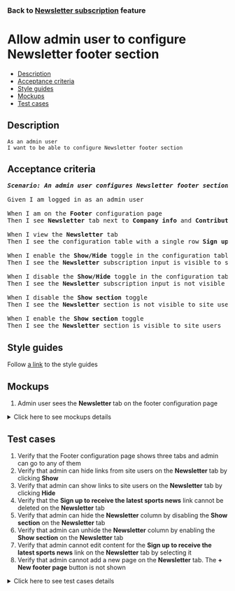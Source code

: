 ### Back to [Newsletter subscription](../../README.md) feature

# Allow admin user to configure Newsletter footer section

- [Description](#description)
- [Acceptance criteria](#acceptance-criteria)
- [Style guides](#style-guides)
- [Mockups](#mockups)
- [Test cases](#test-cases)

## Description

    As an admin user
    I want to be able to configure Newsletter footer section

## Acceptance criteria

<pre>
<b><i>Scenario: An admin user configures Newsletter footer section</i></b>

Given I am logged in as an admin user

When I am on the <b>Footer</b> configuration page
Then I see <b>Newsletter</b> tab next to <b>Company info</b> and <b>Contributors</b>

When I view the <b>Newsletter</b> tab
Then I see the configuration table with a single row <b>Sign up to receive the latest sports news</b> which can not be deleted

When I enable the <b>Show/Hide</b> toggle in the configuration table
Then I see the <b>Newsletter</b> subscription input is visible to site users

When I disable the <b>Show/Hide</b> toggle in the configuration table
Then I see the <b>Newsletter</b> subscription input is not visible to site users

When I disable the <b>Show section</b> toggle
Then I see the <b>Newsletter</b> section is not visible to site users

When I enable the <b>Show section</b> toggle
Then I see the <b>Newsletter</b> section is visible to site users
</pre>

## Style guides

Follow [a link](https://www.figma.com/proto/0zkkf5WC77OSpvyD6YXpFE/Style-guides?page-id=0%3A1&node-id=19%3A5368&viewport=266%2C48%2C0.54&scaling=min-zoom&starting-point-node-id=19%3A5368) to the style guides

## Mockups

1. Admin user sees the <b>Newsletter</b> tab on the footer configuration page

<details>
  <summary>Click here to see mockups details</summary>

**1. Admin user sees the Newsletter tab on the footer configuration page:**

![ Admin user sees the Newsletter tab on the footer configuration page](/sports_hub_portal/web_application_features/newsletter_email/images/newsletter_configuration.png)

</details>

## Test cases

1. Verify that the Footer configuration page shows three tabs and admin can go to any of them
2. Verify that admin can hide links from site users on the <b>Newsletter</b> tab by clicking <b>Show</b>
3. Verify that admin can show links to site users on the <b>Newsletter</b> tab by clicking <b>Hide</b>
4. Verify that the <b>Sign up to receive the latest sports news</b> link cannot be deleted on the <b>Newsletter</b> tab
5. Verify that admin can hide the <b>Newsletter</b> column by disabling the <b>Show section</b> on the <b>Newsletter</b> tab
6. Verify that admin can unhide the <b>Newsletter</b> column by enabling the <b>Show section</b> on the <b>Newsletter</b> tab
7. Verify that admin cannot edit content for the <b>Sign up to receive the latest sports news</b> link on the <b>Newsletter</b> tab by selecting it
8. Verify that admin cannot add a new page on the <b>Newsletter</b> tab. The <b>+ New footer page</b> button is not shown

<details>
  <summary>Click here to see test cases details</summary>

### **#1. Verify that the Footer configuration page shows three tabs and admin can go to any of them**

|Preconditions|Steps|Expected result
--------------|-----|----------
|- Log in with admin account</br>- Go to the <b>Footer</b> configuration page|1) On the <b>Footer</b> configuration page, examine all tabs|1) There are three tabs shown: <b>Company info</b>, <b>Contributors</b>, <b>Newsletter</b>|

### **#2. Verify that admin can hide links from site users on the Newsletter tab by clicking Show**

|Preconditions|Steps|Expected result
--------------|-----|----------
|- Log in with admin account</br>- Go to the <b>Footer</b> configuration page > <b>Newsletter</b> tab</br>- There are links which are visible to the users|1) Hover over the table row which is shown (footer link)</br>2) Turn on the <b>Show</b> toggle for the hovered table row (footer link)</br>3) Log out of admin account</br>4) Log in with user account</br>5) Examine if the hidden footer link is not visible to site users|1) Table row (footer link) becomes highlighted</br>2) The <b>Show</b> toggle is changed to <b>Hide</b></br>5) The appropriate item is not visible to site users|

### **#3. Verify that admin can show links to site users on the Newsletter tab by clicking Hide**

|Preconditions|Steps|Expected result
--------------|-----|----------
|- Log in with admin account</br>- Go to the <b>Footer</b> configuration page > <b>Newsletter</b> tab</br>- There are links which are hidden for users|1) Hover over the table row which is hidden (footer link)</br>2) Turn on the <b>Hide</b> toggle for the hovered table row (footer link)</br>3) Log out of admin account</br>4) Log in with user account</br>5) Examine if the hidden footer link is visible to site users|1) Table row (footer link) becomes highlighted</br>2) The <b>Hide</b> toggle is changed to <b>Show</b></br>5) The appropriate item is visible to site users|

### **#4. Verify that the Sign up to receive the latest sports news link cannot be deleted on the Newsletter tab**

|Preconditions|Steps|Expected result
--------------|-----|----------
|- Log in with admin account</br>- Go to the <b>Footer</b> configuration page > <b>Newsletter</b> tab|1) Hover over the <b>Sign up to receive the latest sports news</b> item|1) The <b>Delete</b> icon doesn’t appear|

### **#5. Verify that admin can hide the Newsletter column by disabling the Show section on the Newsletter tab**

|Preconditions|Steps|Expected result
--------------|-----|----------
|- Log in with admin account</br>- Go to the <b>Footer</b> configuration page > <b>Newsletter</b> tab</br>- The <b>Show section</b> toggle is enabled on the <b>Newsletter</b> tab|1) Turn off the <b>Show section</b> toggle</br>2) Log out of admin account</br>3) Log in with user account</br>4) Examine if the <b>Newsletter</b> column is present|4) The <b>Newsletter</b> column is not visible to users|

### **#6. Verify that admin can unhide the Newsletter column by enabling the Show section on the Newsletter tab**

|Preconditions|Steps|Expected result
--------------|-----|----------
|- Log in with admin account</br>- Go to the <b>Footer</b> configuration page > <b>Newsletter</b> tab</br>- The <b>Show section</b> toggle is disabled on the <b>Newsletter</b> tab|1) Enable the <b>Show section</b> toggle</br>2) Log out of admin account</br>3) Log in with user account</br>4) Examine if the <b>Newsletter</b> column is present|4) The <b>Newsletter</b> column is visible to users with all items which should be shown|

### **#7. Verify that admin cannot edit content for the Sign up to receive the latest sports news link on the Newsletter tab by selecting it**

|Preconditions|Steps|Expected result
--------------|-----|----------
|- Log in with admin account</br>- Go to the <b>Footer</b> configuration page > <b>Newsletter</b> tab|1) Click <b>Sign up to receive the latest sports news</b> item in the table|1) The edit section is not opened on the right of the table|

### **#8. Verify that admin cannot add a new page on the Newsletter tab. The + New footer page button is not shown**

|Preconditions|Steps|Expected result
--------------|-----|----------
|- Log in with admin account</br>- Go to the <b>Footer</b> configuration page > <b>Newsletter</b> tab|1) Examine the top right corner|1) There is no <b>+ New footer page</b> button|

</details>
